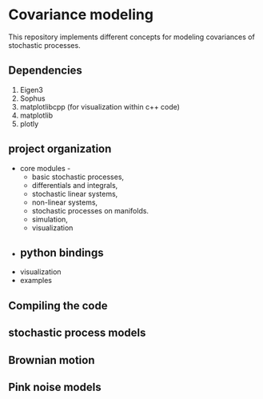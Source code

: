 # Covariance modeling
This repository implements different concepts for modeling
covariances of stochastic processes.


## Dependencies
1. Eigen3
2. Sophus
3. matplotlibcpp (for visualization within c++ code)
4. matplotlib
5. plotly

## project organization
- core modules -
    - basic stochastic processes,
    - differentials and integrals,
    - stochastic linear systems,
    - non-linear systems,
    - stochastic processes on manifolds.
    - simulation,
    - visualization
- python bindings
    -
- visualization
- examples

## Compiling the code

## stochastic process models
## Brownian motion
## Pink noise models
##
